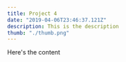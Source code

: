 ```yaml
---
title: Project 4
date: "2019-04-06T23:46:37.121Z"
description: This is the description
thumb: "./thumb.png"
---
```


Here's the content